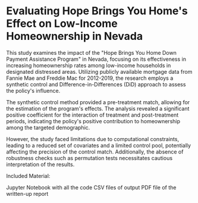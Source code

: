 # Evaluating Hope Brings You Home's Effect on Low-Income Homeownership in Nevada

This study examines the impact of the "Hope Brings You Home Down Payment Assistance Program" in Nevada, focusing on its effectiveness in increasing homeownership rates among low-income households in designated distressed areas. Utilizing publicly available mortgage data from Fannie Mae and Freddie Mac for 2012-2019, the research employs a synthetic control and Difference-in-Differences (DiD) approach to assess the policy's influence.

The synthetic control method provided a pre-treatment match, allowing for the estimation of the program's effects. The analysis revealed a significant positive coefficient for the interaction of treatment and post-treatment periods, indicating the policy's positive contribution to homeownership among the targeted demographic.

However, the study faced limitations due to computational constraints, leading to a reduced set of covariates and a limited control pool, potentially affecting the precision of the control match. Additionally, the absence of robustness checks such as permutation tests necessitates cautious interpretation of the results.

Included Material: 

Jupyter Notebook with all the code 
CSV files of output
PDF file of the written-up report
